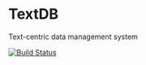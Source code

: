 # TextDB
Text-centric data management system

[![Build Status](http://ipubmed2.ics.uci.edu:8081/view/All/job/textdb/badge/icon)](http://ipubmed2.ics.uci.edu:8081/view/All/job/textdb/)
